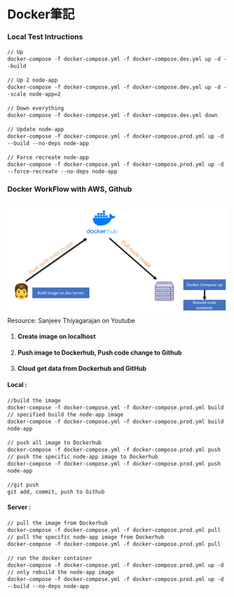 # Docker筆記
### Local Test Intructions
```
// Up
docker-compose -f docker-compose.yml -f docker-compose.dev.yml up -d --build 

// Up 2 node-app
docker-compose -f docker-compose.yml -f docker-compose.dev.yml up -d --scale node-app=2 

// Down everything
docker-compose -f docker-compose.yml -f docker-compose.dev.yml down 

// Update node-app
docker-compose -f docker-compose.yml -f docker-compose.prod.yml up -d --build --no-deps node-app 

// Force recreate node-app
docker-compose -f docker-compose.yml -f docker-compose.prod.yml up -d --force-recreate --no-deps node-app 
```
### Docker WorkFlow with AWS, Github
![workflow](/resource/1.png?raw=true "Docker flow")
Resource: Sanjeev Thiyagarajan on Youtube
1. #### Create image on localhost

2. #### Push image to Dockerhub, Push code change to Github

3. #### Cloud get data from Dockerhub and GitHub


#### Local :
```
//build the image
docker-compose -f docker-compose.yml -f docker-compose.prod.yml build   
// specified build the node-app image
docker-compose -f docker-compose.yml -f docker-compose.prod.yml build node-app 

// push all image to Dockerhub
docker-compose -f docker-compose.yml -f docker-compose.prod.yml push 
// push the specific node-app image to Dockerhub
docker-compose -f docker-compose.yml -f docker-compose.prod.yml push node-app 
         
//git push         
git add, commit, push to Github
```
#### Server : 
```
// pull the image from Dockerhub
docker-compose -f docker-compose.yml -f docker-compose.prod.yml pull 
// pull the specific node-app image from Dockerhub
docker-compose -f docker-compose.yml -f docker-compose.prod.yml pull 

// run the docker container
docker-compose -f docker-compose.yml -f docker-compose.prod.yml up -d  
// only rebuild the node-app image
docker-compose -f docker-compose.yml -f docker-compose.prod.yml up -d --build --no-deps node-app  
```